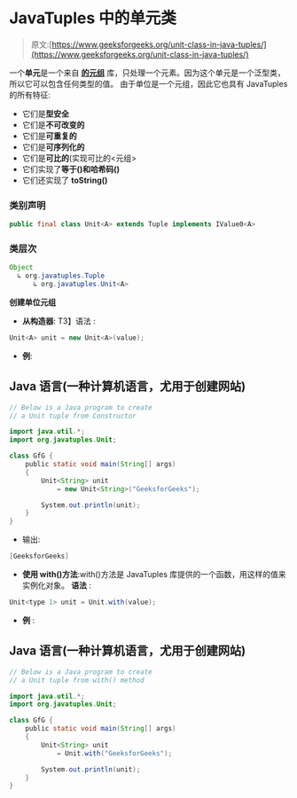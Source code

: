 # JavaTuples 中的单元类

> 原文:[https://www.geeksforgeeks.org/unit-class-in-java-tuples/](https://www.geeksforgeeks.org/unit-class-in-java-tuples/)

一个**单元**是一个来自 [**的元组**](https://www.geeksforgeeks.org/javatuples-introduction/) 库，只处理一个元素。因为这个单元是一个泛型类，所以它可以包含任何类型的值。
由于单位是一个元组，因此它也具有 JavaTuples 的所有特征:

*   它们是**型安全**
*   它们是**不可改变的**
*   它们是**可重复的**
*   它们是**可序列化的**
*   它们是**可比的**(实现可比的<元组>
*   它们实现了**等于()**和**哈希码()**
*   它们还实现了 **toString()**

### 类别声明

```java
public final class Unit<A> extends Tuple implements IValue0<A> 
```

### 类层次

```java
Object
  ↳ org.javatuples.Tuple
      ↳ org.javatuples.Unit<A>
```

**创建单位元组**

*   **从构造器**:
    T3】语法 :

```java
Unit<A> unit = new Unit<A>(value);
```

*   **例**:

## Java 语言(一种计算机语言，尤用于创建网站)

```java
// Below is a Java program to create
// a Unit tuple from Constructor

import java.util.*;
import org.javatuples.Unit;

class GfG {
    public static void main(String[] args)
    {
        Unit<String> unit
            = new Unit<String>("GeeksforGeeks");

        System.out.println(unit);
    }
}
```

*   输出:

```java
[GeeksforGeeks]
```

*   **使用 with()方法**:with()方法是 JavaTuples 库提供的一个函数，用这样的值来实例化对象。
    **语法** :

```java
Unit<type 1> unit = Unit.with(value);
```

*   **例** :

## Java 语言(一种计算机语言，尤用于创建网站)

```java
// Below is a Java program to create
// a Unit tuple from with() method

import java.util.*;
import org.javatuples.Unit;

class GfG {
    public static void main(String[] args)
    {
        Unit<String> unit
            = Unit.with("GeeksforGeeks");

        System.out.println(unit);
    }
}
```